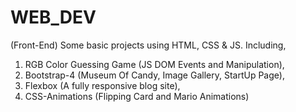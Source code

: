 # WEB_DEV
(Front-End)
Some basic projects using HTML, CSS & JS.
Including,

1. RGB Color Guessing Game (JS DOM Events and Manipulation),
2. Bootstrap-4 (Museum Of Candy, Image Gallery, StartUp Page),
3. Flexbox (A fully responsive blog site),
4. CSS-Animations (Flipping Card and Mario Animations)
